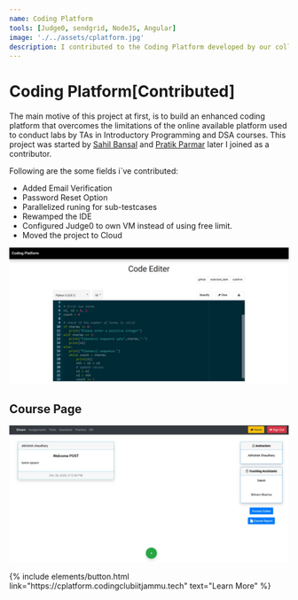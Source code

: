 ```yaml
---
name: Coding Platform
tools: [Judge0, sendgrid, NodeJS, Angular]
image: './../assets/cplatform.jpg'
description: I contributed to the Coding Platform developed by our college seniors to remove the manual work done by TAs in courses.
---
```


# Coding Platform[Contributed]

The  main  motive  of  this  project  at  first,  is  to  build  an  enhanced  coding  platform  that overcomes the limitations of the online available platform used to conduct labs by TAs in Introductory Programming and DSA courses. This project was started by [Sahil Bansal](https://www.linkedin.com/in/sahilbansal17/) and [Pratik Parmar](https://www.linkedin.com/in/pratik-parmar/) later I joined as a contributor. 

Following are the some fields i`ve contributed: 

- Added Email Verification
- Password Reset Option
- Parallelized runing for sub-testcases
- Rewamped the IDE
- Configured Judge0 to own VM instead of using free limit.
- Moved the project to Cloud

![ide](./../assets/cplatform.jpg)

## Course Page

![course](./../assets/cplatform-home.jpg)

<p class="text-center">
{% include elements/button.html link="https://cplatform.codingclubiitjammu.tech" text="Learn More" %}
</p>